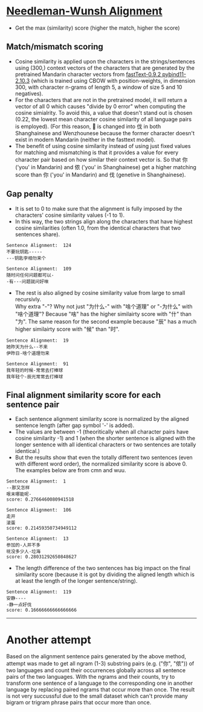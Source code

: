 # [Needleman-Wunsh Alignment](https://en.wikipedia.org/wiki/Needleman%E2%80%93Wunsch_algorithm)
- Get the max (similarity) score (higher the match, higher the score)
## Match/mismatch scoring
- Cosine similarity is applied upon the characters in the strings/sentences using (300,) context vectors of the characters that are generated by the pretrained Mandarin character vectors from [fastText-0.9.2 pybind11-2.10.3](https://fasttext.cc/docs/en/crawl-vectors.html) (which is trained using CBOW with position-weights, in dimension 300, with character n-grams of length 5, a window of size 5 and 10 negatives).
- For the characters that are not in the pretrained model, it will return a vector of all 0 which causes "divide by 0 error" when computing the cosine simialrity. To avoid this, a value that doesn't stand out is chosen (0.22, the lowest mean character cosine similarity of all language pairs is employed). (For this reason, 𠲎 is changed into 伐 in both Shanghainese and Wenzhounese because the former character doesn't exist in modern Mandarin (neither in the fasttext model).
- The benefit of using cosine similarity instead of using just fixed values for matching and mismatching is that it provides a value for every character pair based on how similar their context vector is. So that 你 ('you' in Mandarin) and 侬 ('you' in Shanghainese) get a higher matching score than 你 ('you' in Mandarin) and 伐 (genetive in Shanghainese).
## Gap penalty
- It is set to 0 to make sure that the alignment is fully imposed by the characters' cosine similarity values (-1 to 1). <br>
- In this way, the two strings align along the characters that have highest cosine similarities (often 1.0, from the identical characters that two sentences share). 

```
Sentence Alignment:  124
不要玩钥匙-----
---钥匙孛相勿来个

Sentence Alignment:  109
随时问任何问题都可以-
-有---问题就问好唻
```
- The rest is also aligned by cosine similarity value from large to small recursivly. <br>
Why extra "-"? Why not just "为什么-" with "啥个道理" or "-为什么" with "啥个道理"? Because "啥" has the higher similairty score with "什" than "为". The same reason for the second example because "辰" has a much higher similairty score with "候" than "时".
```
Sentence Alignment:  19
她昨天为什么--不来
伊昨日-啥个道理勿来

Sentence Alignment:  91
我年轻的时候-常常去打棒球
我年轻个-辰光常常去打棒球
```
## Final alignment similarity score for each sentence pair
- Each sentence alignment similarity score is normalized by the aligned sentence length (after gap symbol '-' is added).
- The values are between -1 (theoritically when all character pairs have cosine similarity -1) and 1 (when the shorter sentence is aligned with the longer sentence with all identical characters or two sentences are totally identical.)
- But the results show that even the totally different two sentences (even with different word order), the normalized similarity score is above 0. The examples below are from cmn and wuu.

```
Sentence Alignment:  1
--那又怎样
哏末哪能呢-
score: 0.2766460080941518 

Sentence Alignment:  106
走开
滚蛋
score: 0.21459350734949112

Sentence Alignment:  13
参加的-人并不多
呒没多少人-垃海
score: 0.28031292650848627 
```
- The length difference of the two sentences has big impact on the final similarity score (because it is got by dividing the aligned length which is at least the length of the longer sentence/string).

```
Sentence Alignment:  119
安静----
-静一点好伐
score: 0.16666666666666666
```

------------------------------------------------------------------------------------
# Another attempt
Based on the alignment sentence pairs generated by the above method, attempt was made to get all ngram (1-3) substring pairs (e.g. ("你", "侬")) of two languages and count their occurrences globally across all sentence pairs of the two languages. With the ngrams and their counts, try to transform one sentence of a language to the corresponding one in another language by replacing paired ngrams that occur more than once. The result is not very succussful due to the small dataset which can't provide many bigram or trigram phrase pairs that occur more than once.
